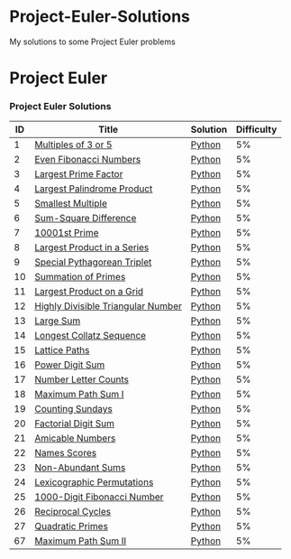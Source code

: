 # Project-Euler-Solutions
My solutions to some Project Euler problems


Project Euler
========

### Project Euler Solutions

| ID | Title | Solution | Difficulty |
|---| ----- | -------- | ---------- |
| 1 | [Multiples of 3 or 5](https://projecteuler.net/problem=1) | [Python](./1-Multiples-of-3-or-5/1-Multiples-of-3-or-5.ipynb) | 5% |
| 2 | [Even Fibonacci Numbers](https://projecteuler.net/problem=2) | [Python](./2-Even-Fibonacci-numbers/2-Even-Fibonacci-numbers.ipynb) | 5% |
| 3 | [Largest Prime Factor](https://projecteuler.net/problem=3) | [Python](./3-Largest-prime-factor/3-Largest-prime-factor.ipynb) | 5% |
| 4 | [Largest Palindrome Product](https://projecteuler.net/problem=4) | [Python](./4-Largest-palindrome-product/4-Largest-palindrome-product.ipynb) | 5% |
| 5 | [Smallest Multiple](https://projecteuler.net/problem=5) | [Python](./5-Smallest-Multiple/5-Smallest-Multiple.ipynb) | 5% |
| 6 | [Sum-Square Difference](https://projecteuler.net/problem=6) | [Python](./6-Sum-square-difference/6-Sum-square-difference.ipynb) | 5% |
| 7 | [10001st Prime](https://projecteuler.net/problem=7) | [Python](./7-10001st-prime/7-10001st-prime.ipynb) | 5% |
| 8 | [Largest Product in a Series](https://projecteuler.net/problem=8) | [Python](./8-Largest-product-in-a-series/8-Largest-product-in-a-series.ipynb) | 5% |
| 9 | [Special Pythagorean Triplet](https://projecteuler.net/problem=9) | [Python](./9-Special-Pythagorean-triplet/9-Special-Pythagorean-triplet.ipynb) | 5% |
| 10 | [Summation of Primes](https://projecteuler.net/problem=10) | [Python](./10-Summation-of-primes/10-Summation-of-primes.ipynb) | 5% |
| 11 | [Largest Product on a Grid](https://projecteuler.net/problem=11) | [Python](./11-Largest-product-in-a-grid/11-Largest-product-in-a-grid.ipynb) | 5% |
| 12 | [Highly Divisible Triangular Number](https://projecteuler.net/problem=12) | [Python](./12-Highly-divisible-triangular-number/12-Highly-divisible-triangular-number.ipynb) | 5% |
| 13 | [Large Sum](https://projecteuler.net/problem=13) | [Python](./13-Large-sum/13-Large-sum.ipynb) | 5% |
| 14 | [Longest Collatz Sequence](https://projecteuler.net/problem=14) | [Python](./14-Longest-Collatz-sequence/14-Longest-Collatz-sequence.ipynb) | 5% |
| 15 | [Lattice Paths](https://projecteuler.net/problem=15) | [Python](./15-Lattice-Paths/15-Lattice-Paths.ipynb) | 5% |
| 16 | [Power Digit Sum](https://projecteuler.net/problem=16) | [Python](./16-Power-digit-sum/16-Power-digit-sum.ipynb) | 5% |
| 17 | [Number Letter Counts](https://projecteuler.net/problem=17) | [Python](./17-Number-letter-counts/17-Number-letter-counts.ipynb) | 5% |
| 18 | [Maximum Path Sum I](https://projecteuler.net/problem=18) | [Python](./18-Maximum-path-sum-I/18-Maximum-path-sum-I.ipynb) | 5% |
| 19 | [Counting Sundays](https://projecteuler.net/problem=19) | [Python](./19-Counting-Sundays/19-Counting-Sundays.ipynb) | 5% |
| 20 | [Factorial Digit Sum](https://projecteuler.net/problem=20) | [Python](./20-Factorial-digit-sum/20-Factorial-digit-sum.ipynb) | 5% |
| 21 | [Amicable Numbers](https://projecteuler.net/problem=21) | [Python](./21-Amicable-numbers/21-Amicable-numbers.ipynb) | 5% |
| 22 | [Names Scores](https://projecteuler.net/problem=22) | [Python](./22-Names-scores/22-Names-scores.ipynb) | 5% |
| 23 | [Non-Abundant Sums](https://projecteuler.net/problem=23) | [Python](./23-Non-abundant-sums/23-Non-abundant-sums.ipynb) | 5% |
| 24 | [Lexicographic Permutations](https://projecteuler.net/problem=24) | [Python](./24-Lexicographic-permutations/24-Lexicographic-permutations.ipynb) | 5% |
| 25 | [1000-Digit Fibonacci Number](https://projecteuler.net/problem=25) | [Python](./25-1000-digit-Fibonacci-number/25-1000-digit-Fibonacci-number.ipynb) | 5% |
| 26 | [Reciprocal Cycles](https://projecteuler.net/problem=26) | [Python](./26-Reciprocal-cycles/26-Reciprocal-cycles.ipynb) | 5% |
| 27 | [Quadratic Primes](https://projecteuler.net/problem=27) | [Python](./27-Quadratic-primes/27-Quadratic-primes.ipynb) | 5% |
| 67 | [Maximum Path Sum II](https://projecteuler.net/problem=67) | [Python](./67-Maximum-path-sum-II/67-Maximum-path-sum-II.ipynb) | 5% |

